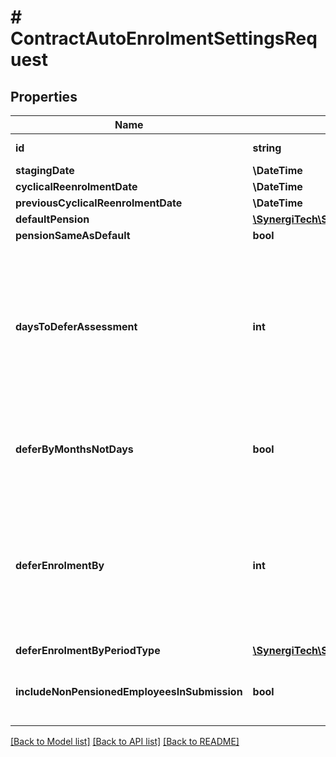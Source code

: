# # ContractAutoEnrolmentSettingsRequest

## Properties

Name | Type | Description | Notes
------------ | ------------- | ------------- | -------------
**id** | **string** | [readonly] The unique id of the object | [optional]
**stagingDate** | **\DateTime** |  | [optional]
**cyclicalReenrolmentDate** | **\DateTime** |  | [optional]
**previousCyclicalReenrolmentDate** | **\DateTime** |  | [optional]
**defaultPension** | [**\SynergiTech\Staffology\Model\ContractPensionSelectionRequest**](ContractPensionSelectionRequest.md) |  | [optional]
**pensionSameAsDefault** | **bool** |  | [optional]
**daysToDeferAssessment** | **int** | The number of days, if any, to defer assessment of new employees.  You&#39;re allowed to defer assessment of new employees by up to 3 months.  This is the default value used when you create a new employee. It can be changed on a per-employee basis. | [optional]
**deferByMonthsNotDays** | **bool** | If set to true then the value in DaysToDeferAssessment will be treated as a number of months, not a number of days | [optional]
**deferEnrolmentBy** | **int** | The number of days )or weeks, or months), if any, to defer enrolment of employees that are Eligible Jobholders.  For example, if this is set to 30 days then if an employee meets the criteria for enrolment then they&#39;ll only be enrolled if they still meet the criteria 30 days later | [optional]
**deferEnrolmentByPeriodType** | [**\SynergiTech\Staffology\Model\DeferalPeriodType**](DeferalPeriodType.md) |  | [optional]
**includeNonPensionedEmployeesInSubmission** | **bool** | Whether or not to include details of non-pensioned employees in your submissions to this provider | [optional]

[[Back to Model list]](../../README.md#models) [[Back to API list]](../../README.md#endpoints) [[Back to README]](../../README.md)
